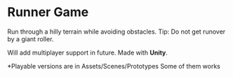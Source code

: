 # Runner Game

Run through a hilly terrain while avoiding obstacles.
Tip: Do not get runover by a giant roller.

Will add multiplayer support in future.
Made with **Unity**.</br>

*Playable versions are in Assets/Scenes/Prototypes
Some of them works
